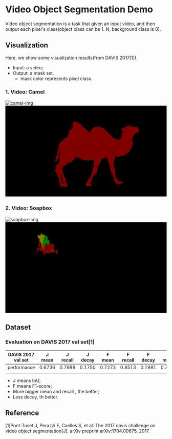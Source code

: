 # Video Object Segmentation Demo

Video object segmentation is a task that given an input video, and then output each pixel's class(object class can be 1..N, background class is 0).

## Visualization

Here, we show some visualization results(from DAVIS 2017[1]).

- Input: a video;
- Output: a mask set.
  - mask color represents pixel class.

### 1. Video: Camel

![camel-img](imgs/camel-img.gif)
![camel-anno](imgs/camel-anno.gif)

### 2. Video: Soapbox

![soapbox-img](imgs/soapbox-img.gif)
![soapbox-anno](imgs/soapbox-anno.gif)

## Dataset

### Evaluation on DAVIS 2017 val set[1]

| DAVIS 2017 val set | J mean | J recall | J decay | F mean | F recall | F decay | G mean |
| ------------------ | ------ | -------- | ------- | ------ | -------- | ------- | ------ |
| performance        | 0.6736 | 0.7989   | 0.1750  | 0.7273 | 0.8513   | 0.1981  | 0.7004 |
|                    |        |          |         |        |          |         |        |

- J means IoU;
- F means F1-score;
- More bigger mean and recall , the better;
- Less decay, th better.

## Reference

[1]Pont-Tuset J, Perazzi F, Caelles S, et al. The 2017 davis challenge on video object segmentation[J]. arXiv preprint arXiv:1704.00675, 2017.
